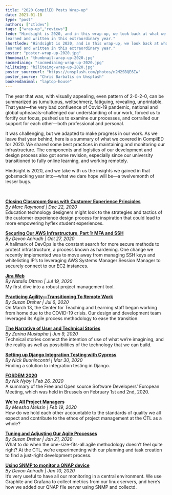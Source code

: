 ```yaml
---
title: "2020 CompilED Posts Wrap-up"
date: 2021-01-18
type: "post"
authors: ["ctldev"]
tags: ["wrap-up","reviews"]
lede: "Hindsight is 2020, and in this wrap-up, we look back at what we’ve
learned and written in this extraordinary year."
shortlede: "Hindsight is 2020, and in this wrap-up, we look back at what we’ve
learned and written in this extraordinary year."
poster: "poster-wrap-up-2020.jpg"
thumbnail: "thumbnail-wrap-up-2020.jpg"
socmediaimg: "socmediaimg-wrap-up-2020.jpg"
hiliteimg: "hiliteimg-wrap-up-2020.jpg"
poster_sourceurl: "https://unsplash.com/photos/n2M2SBQE6Iw"
poster_source: "Chris Barbalis on Unsplash"
bookendanimal: "laptop-house"
---
```


The year that was, with visually appealing, even pattern of 2-0-2-0, can be
summarized as tumultuous, weltschmerz, fatiguing, revealing, unprintable. That
year—the very bad confluence of Covid-19 pandemic, national and global
upheavals–challenged our understanding of our work, forced us to fortify our
focus, pushed us to examine our processes, and corralled our support for each
other—both professional and personal.

It was challenging, but we adapted to make progress in our work. As we leave
that year behind, here is a summary of what we covered in CompilED for 2020. We
shared some best practices in maintaining and monitoring our infrastructure.
The components and logistics of our development and design process also got
some revision, especially since our university transitioned to fully online
learning, and working remotely.

Hindsight is 2020, and we take with us the insights we gained in that
gobsmacking year into—what we dare hope will be—a twelvemonth of lesser bugs.

&nbsp;

__[Closing Classroom Gaps with Customer Experience Principles](/articles/hyflex-cx-principles/)__  
_By Marc Raymond | Dec 22, 2020_  
Education technology designers might look to the strategies and tactics of the
customer experience design process for inspiration that could lead to more
empowering hyflex student experiences.

__[Securing Our AWS Infrastructure, Part 1: MFA and SSH](/articles/secure-aws-infrastructure-1/)__  
_By Devon Anirudh | Oct 27, 2020_  
A hallmark of DevOps is the constant search for more secure methods to protect
infrastructure, a process known as hardening. One change we recently
implemented was to move away from managing SSH keys and whitelisting IP’s to
leveraging AWS Systems Manager Session Manager to securely connect to our EC2
instances.

__[Jira Web](/articles/jira-web/)__  
_By Natalia Dittren | Jul 19, 2020_  
My first dive into a robust project management tool.

__[Practicing Agility—Transitioning To Remote Work](/articles/practicing-agility-two/)__  
_By Susan Dreher | Jul 6, 2020_  
On March 13, the Center for Teaching and Learning staff began working from home
due to the COVID-19 crisis. Our design and development team leveraged its Agile
process methodology to ease the transition.

__[The Narrative of User and Technical Stories](/articles/userstory-techstory/)__  
_By Zarina Mustapha | Jun 9, 2020_  
Technical stories connect the intention of use of what we’re imagining, and the
reality as well as possibilities of the technology that we can build.

__[Setting up Django Integration Testing with Cypress](/articles/django-integration-testing/)__  
_By Nick Buonincontri | Mar 30, 2020_  
Finding a solution to integration testing in Django.

__[FOSDEM 2020](/articles/fosdem-2020/)__  
_By Nik Nyby | Feb 26, 2020_  
A summary of the Free and Open source Software Developers’ European Meeting,
which was held in Brussels on February 1st and 2nd, 2020.

__[We’re All Project Managers](/articles/we-are-all-pm/)__  
_By Meesha Meksin | Feb 19, 2020_  
How do we hold each other accountable to the standards of quality we all expect
and contribute to the ethos of project management at the CTL as a whole?

__[Tuning and Adjusting Our Agile Processes](/articles/practicing-agility/)__  
_By Susan Dreher | Jan 21, 2020_  
What to do when the one-size-fits-all agile methodology doesn’t feel quite
right? At the CTL, we’re experimenting with our planning and task creation to
find a just-right development process.

__[Using SNMP to monitor a QNAP device](/articles/qnap-monitoring-environment/)__  
_By Devon Anirudh | Jan 10, 2020_  
It’s very useful to have all our monitoring in a central environment. We use
Graphite and Grafana to collect metrics from our linux servers, and here’s how
we added our QNAP file server using SNMP and collectd.
